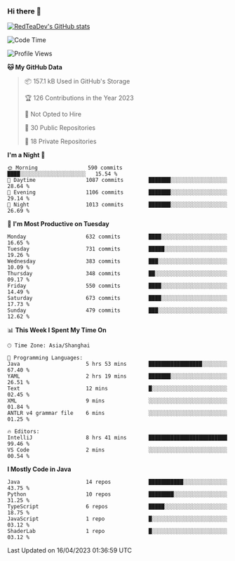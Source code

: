 ### Hi there 👋

<!--
**RedTeaDev/RedTeaDev** is a ✨ _special_ ✨ repository because its `README.md` (this file) appears on your GitHub profile.

Here are some ideas to get you started:

- 🔭 I’m currently working on ...
- 🌱 I’m currently learning ...
- 👯 I’m looking to collaborate on ...
- 🤔 I’m looking for help with ...
- 💬 Ask me about ...
- 📫 How to reach me: ...
- 😄 Pronouns: ...
- ⚡ Fun fact: ...
-->

<!--
[![wakatime](https://wakatime.com/badge/user/6b101ed0-04c0-4490-9283-eb61f2efff96.svg)](https://wakatime.com/@6b101ed0-04c0-4490-9283-eb61f2efff96)
!-->

[![RedTeaDev's GitHub stats](https://github-readme-stats.vercel.app/api?username=RedTeaDev)](https://github.com/anuraghazra/github-readme-stats)
<!--
[![willianrod's wakatime stats](https://github-readme-stats.vercel.app/api/wakatime?username=RedTeaDev)](https://github.com/anuraghazra/github-readme-stats)
!-->
<!--START_SECTION:waka-->
![Code Time](http://img.shields.io/badge/Code%20Time-1%2C342%20hrs%2040%20mins-blue)

![Profile Views](http://img.shields.io/badge/Profile%20Views-0-blue)

**🐱 My GitHub Data** 

> 📦 157.1 kB Used in GitHub's Storage 
 > 
> 🏆 126 Contributions in the Year 2023
 > 
> 🚫 Not Opted to Hire
 > 
> 📜 30 Public Repositories 
 > 
> 🔑 18 Private Repositories 
 > 
**I'm a Night 🦉** 

```text
🌞 Morning                590 commits         ████░░░░░░░░░░░░░░░░░░░░░   15.54 % 
🌆 Daytime                1087 commits        ███████░░░░░░░░░░░░░░░░░░   28.64 % 
🌃 Evening                1106 commits        ███████░░░░░░░░░░░░░░░░░░   29.14 % 
🌙 Night                  1013 commits        ███████░░░░░░░░░░░░░░░░░░   26.69 % 
```
📅 **I'm Most Productive on Tuesday** 

```text
Monday                   632 commits         ████░░░░░░░░░░░░░░░░░░░░░   16.65 % 
Tuesday                  731 commits         █████░░░░░░░░░░░░░░░░░░░░   19.26 % 
Wednesday                383 commits         ███░░░░░░░░░░░░░░░░░░░░░░   10.09 % 
Thursday                 348 commits         ██░░░░░░░░░░░░░░░░░░░░░░░   09.17 % 
Friday                   550 commits         ████░░░░░░░░░░░░░░░░░░░░░   14.49 % 
Saturday                 673 commits         ████░░░░░░░░░░░░░░░░░░░░░   17.73 % 
Sunday                   479 commits         ███░░░░░░░░░░░░░░░░░░░░░░   12.62 % 
```


📊 **This Week I Spent My Time On** 

```text
🕑︎ Time Zone: Asia/Shanghai

💬 Programming Languages: 
Java                     5 hrs 53 mins       █████████████████░░░░░░░░   67.40 % 
YAML                     2 hrs 19 mins       ███████░░░░░░░░░░░░░░░░░░   26.51 % 
Text                     12 mins             █░░░░░░░░░░░░░░░░░░░░░░░░   02.45 % 
XML                      9 mins              ░░░░░░░░░░░░░░░░░░░░░░░░░   01.84 % 
ANTLR v4 grammar file    6 mins              ░░░░░░░░░░░░░░░░░░░░░░░░░   01.25 % 

🔥 Editors: 
IntelliJ                 8 hrs 41 mins       █████████████████████████   99.46 % 
VS Code                  2 mins              ░░░░░░░░░░░░░░░░░░░░░░░░░   00.54 % 
```

**I Mostly Code in Java** 

```text
Java                     14 repos            ███████████░░░░░░░░░░░░░░   43.75 % 
Python                   10 repos            ████████░░░░░░░░░░░░░░░░░   31.25 % 
TypeScript               6 repos             █████░░░░░░░░░░░░░░░░░░░░   18.75 % 
JavaScript               1 repo              █░░░░░░░░░░░░░░░░░░░░░░░░   03.12 % 
ShaderLab                1 repo              █░░░░░░░░░░░░░░░░░░░░░░░░   03.12 % 
```




 Last Updated on 16/04/2023 01:36:59 UTC
<!--END_SECTION:waka-->



